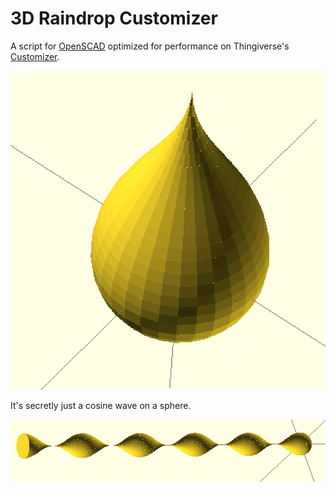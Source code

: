 # 3D Raindrop Customizer

A script for [OpenSCAD](http://www.openscad.org/) optimized for performance on Thingiverse's [Customizer](customizer.makerbot.com).

![sample drop](images/drop1.png)

It's secretly just a cosine wave on a sphere.

![cosine mesh](images/cos.png)
